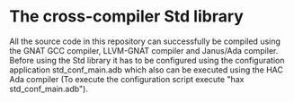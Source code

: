 # The cross-compiler Std library
All the source code in this repository can successfully be compiled using the GNAT GCC compiler, LLVM-GNAT compiler and Janus/Ada compiler. Before using the Std library it has to be configured using the configuration application std_conf_main.adb which also can be executed using the HAC Ada compiler (To execute the configuration script execute "hax std_conf_main.adb").

